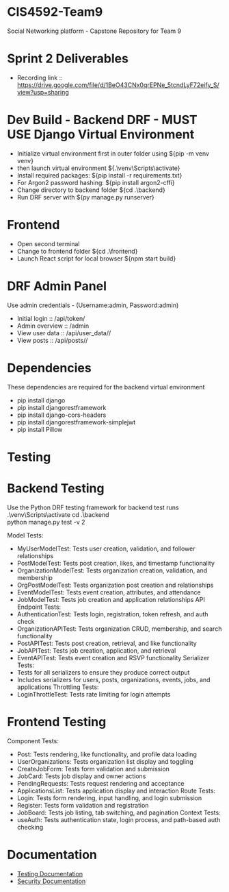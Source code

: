 # CIS4592-Team9
Social Networking platform - Capstone Repository for Team 9

# Sprint 2 Deliverables
- Recording link :: https://drive.google.com/file/d/1BeO43CNx0qrEPNe_5tcndLyF72eify_S/view?usp=sharing

# Dev Build - Backend DRF - MUST USE Django Virtual Environment
- Initialize virtual environment first in outer folder using ${pip -m venv venv}
- then launch virtual environment ${.\venv\Scripts\activate}
- Install required packages: ${pip install -r requirements.txt}
- For Argon2 password hashing: ${pip install argon2-cffi}
- Change directory to backend folder ${cd .\backend\} 
- Run DRF server with ${py manage.py runserver}

# Frontend
- Open second terminal
- Change to frontend folder ${cd .\frontend\}
- Launch React script for local browser ${npm start build}

# DRF Admin Panel
Use admin credentials - (Username:admin, Password:admin)
- Initial login  ::   /api/token/
- Admin overview ::   /admin
- View user data ::   /api/user_data/<username>/
- View posts     ::   /api/posts/<username>/

# Dependencies
These dependencies are required for the backend virtual environment
- pip install django
- pip install djangorestframework
- pip install django-cors-headers
- pip install djangorestframework-simplejwt
- pip install Pillow

# Testing
# Backend Testing
Use the Python DRF testing framework for backend test runs
 .\venv\Scripts\activate
 cd .\backend\
 python manage.py test -v 2

Model Tests:
- MyUserModelTest: Tests user creation, validation, and follower relationships
- PostModelTest: Tests post creation, likes, and timestamp functionality
- OrganizationModelTest: Tests organization creation, validation, and membership
- OrgPostModelTest: Tests organization post creation and relationships
- EventModelTest: Tests event creation, attributes, and attendance
- JobModelTest: Tests job creation and application relationships
API Endpoint Tests:
- AuthenticationTest: Tests login, registration, token refresh, and auth check
- OrganizationAPITest: Tests organization CRUD, membership, and search functionality
- PostAPITest: Tests post creation, retrieval, and like functionality
- JobAPITest: Tests job creation, application, and retrieval
- EventAPITest: Tests event creation and RSVP functionality
Serializer Tests:
- Tests for all serializers to ensure they produce correct output
- Includes serializers for users, posts, organizations, events, jobs, and applications
Throttling Tests:
- LoginThrottleTest: Tests rate limiting for login attempts

# Frontend Testing
Component Tests:
- Post: Tests rendering, like functionality, and profile data loading
- UserOrganizations: Tests organization list display and toggling
- CreateJobForm: Tests form validation and submission
- JobCard: Tests job display and owner actions
- PendingRequests: Tests request rendering and acceptance
- ApplicationsList: Tests application display and interaction
Route Tests:
- Login: Tests form rendering, input handling, and login submission
- Register: Tests form validation and registration
- JobBoard: Tests job listing, tab switching, and pagination
Context Tests:
- useAuth: Tests authentication state, login process, and path-based auth checking

# Documentation
- [Testing Documentation](./documentation/test-coverage.txt)
- [Security Documentation](./documentation/security-approach.txt)